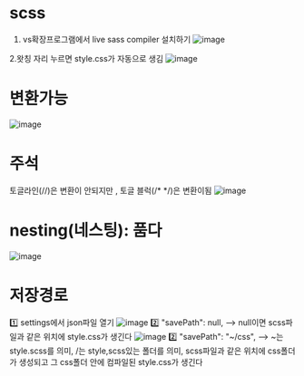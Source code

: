 # scss

1. vs확장프로그램에서 
live sass compiler  설치하기
![image](https://github.com/yunshinhee/scss/assets/145514638/e619f04a-8a47-4ba6-a068-8f2f590324de)

2.왓칭 자리 누르면 style.css가 자동으로 생김
![image](https://github.com/yunshinhee/scss/assets/145514638/008fbfaf-4346-410b-ba61-a3e7412f6416)

# 변환가능 
![image](https://github.com/yunshinhee/scss/assets/145514638/f40754f6-a17a-4399-99eb-88b29c4233b2)



# 주석
토글라인(//)은 변환이 안되지만 , 토글 블럭(/* */)은 변환이됨
![image](https://github.com/yunshinhee/scss/assets/145514638/632f3fe7-90cf-46b9-82b9-878f756733e7)

# nesting(네스팅): 품다
![image](https://github.com/yunshinhee/scss/assets/145514638/63a58b55-69b4-49ac-9bee-cf1f0154e535)


# 저장경로
1️⃣ settings에서 json파일 열기
![image](https://github.com/yunshinhee/scss/assets/145514638/8ce608a0-77e0-4701-a38e-4b9e24fa447a)
2️⃣ "savePath": null, --> null이면 scss파일과 같은 위치에 style.css가 생긴다
![image](https://github.com/yunshinhee/scss/assets/145514638/fa811fec-96c7-4277-81f1-0af44c64bcf4)
2️⃣ "savePath": "~/css", --> ~는 style.scss를 의미, /는 style,scss있는 폴더를 의미, scss파일과 같은 위치에 css폴더가 생성되고 그 css폴더 안에 컴파일된 style.css가 생긴다

